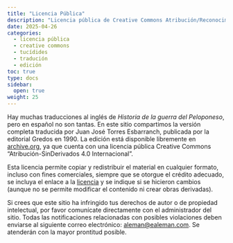 ```yaml
---
title: "Licencia Pública"
description: "Licencia pública de Creative Commons Atribución/Reconocimiento-SinDerivados 4.0 Internacional."
date: 2025-04-26
categories: 
  - licencia pública
  - creative commons
  - tucídides
  - tradución
  - edición
toc: true
type: docs
sidebar:
  open: true
weight: 25
---
```


Hay muchas traducciones al inglés de *Historia de la guerra del Peloponeso*, pero en español no son tantas. En este sitio compartimos la versión completa traducida por Juan José Torres Esbarranch, publicada por la editorial Gredos en 1990. La edición está disponible libremente en [archive.org](https://archive.org/details/tucidides.-historia-de-la-guerra-del-peloponeso-1.-), ya que cuenta con una licencia pública Creative Commons “Atribución-SinDerivados 4.0 Internacional”.

Esta licencia permite copiar y redistribuir el material en cualquier formato, incluso con fines comerciales, siempre que se otorgue el crédito adecuado, se incluya el enlace a la [licencia](https://creativecommons.org/licenses/by-nd/4.0/) y se indique si se hicieron cambios (aunque no se permite modificar el contenido ni crear obras derivadas).

Si crees que este sitio ha infringido tus derechos de autor o de propiedad intelectual, por favor comunícate directamente con el administrador del sitio. Todas las notificaciones relacionadas con posibles violaciones deben enviarse al siguiente correo electrónico: [aleman@ealeman.com](mailto:aleman@ealeman.com). Se atenderán con la mayor prontitud posible.

